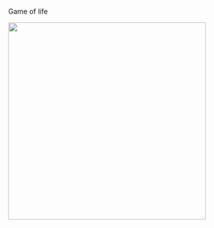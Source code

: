 Game of life

<img src="https://user-images.githubusercontent.com/72997724/168472119-36e23ddf-95d6-4270-b6b9-1f0c591e19cf.mp4" width="400" height="400"/>



